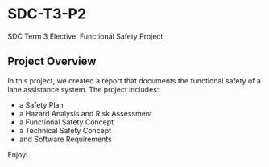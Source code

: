 # SDC-T3-P2
SDC Term 3 Elective: Functional Safety Project

## Project Overview

In this project, we created a report that documents the functional safety of a lane assistance system.  The project includes:

* a Safety Plan
* a Hazard Analysis and Risk Assessment
* a Functional Safety Concept
* a Technical Safety Concept
* and Software Requirements

Enjoy!

